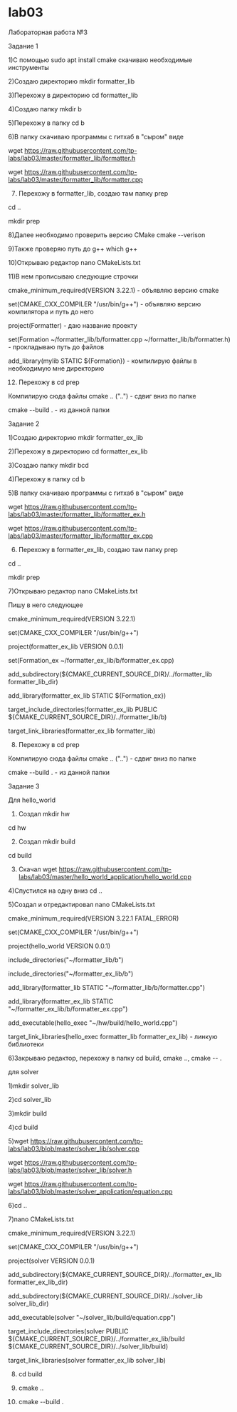 # lab03
Лабораторная работа №3

Задание 1

1)С помощью sudo apt install cmake скачиваю необходимые инструменты

2)Создаю директорию mkdir formatter_lib

3)Перехожу в директорию cd formatter_lib

4)Создаю папку mkdir b

5)Перехожу в папку cd b

6)В папку скачиваю программы с гитхаб в "сыром" виде

wget https://raw.githubusercontent.com/tp-labs/lab03/master/formatter_lib/formatter.h

wget https://raw.githubusercontent.com/tp-labs/lab03/master/formatter_lib/formatter.cpp

7) Перехожу в formatter_lib, создаю там папку prep

cd ..

mkdir prep 

8)Далее необходимо проверить версию CMake cmake --verison

9)Также проверяю путь до g++ which g++

10)Открываю редактор nano CMakeLists.txt

11)В нем прописываю следующие строчки

cmake_minimum_required(VERSION 3.22.1) - объявляю версию cmake

set(CMAKE_CXX_COMPILER "/usr/bin/g++") - объявляю версию компилятора и путь до него

project(Formatter) - даю название проекту

set(Formation ~/formatter_lib/b/formatter.cpp ~/formatter_lib/b/formatter.h) - прокладываю путь до файлов

add_library(mylib STATIC ${Formation}) - компилирую файлы в необходимую мне директорию

12) Перехожу в cd prep 

Компилирую сюда файлы cmake .. ("..") - сдвиг вниз по папке

cmake --build . - из данной папки

Задание 2

1)Создаю директорию mkdir formatter_ex_lib

2)Перехожу в директорию cd formatter_ex_lib

3)Создаю папку mkdir bcd

4)Перехожу в папку cd b

5)В папку скачиваю программы с гитхаб в "сыром" виде

wget https://raw.githubusercontent.com/tp-labs/lab03/master/formatter_lib/formatter_ex.h

wget https://raw.githubusercontent.com/tp-labs/lab03/master/formatter_lib/formatter_ex.cpp

6) Перехожу в formatter_ex_lib, создаю там папку prep

cd .. 

mkdir prep 

7)Открываю редактор nano CMakeLists.txt

Пишу в него следующее 

cmake_minimum_required(VERSION 3.22.1) 

set(CMAKE_CXX_COMPILER "/usr/bin/g++") 

project(formatter_ex_lib VERSION 0.0.1) 

set(Formation_ex ~/formatter_ex_lib/b/formatter_ex.cpp) 

add_subdirectory(${CMAKE_CURRENT_SOURCE_DIR}/../formatter_lib formatter_lib_dir) 

add_library(formatter_ex_lib STATIC ${Formation_ex}) 

target_include_directories(formatter_ex_lib PUBLIC ${CMAKE_CURRENT_SOURCE_DIR}/../formatter_lib/b)

target_link_libraries(formatter_ex_lib formatter_lib)

8) Перехожу в cd prep 

Компилирую сюда файлы cmake .. ("..") - сдвиг вниз по папке

cmake --build . - из данной папки

Задание 3

Для hello_world

1) Создал mkdir hw

cd hw

2) Создал mkdir build

cd build

3) Скачал wget  https://raw.githubusercontent.com/tp-labs/lab03/master/hello_world_application/hello_world.cpp

4)Спустился на одну вниз cd .. 

5)Создал и отредактировал nano CMakeLists.txt

cmake_minimum_required(VERSION 3.22.1 FATAL_ERROR)

set(CMAKE_CXX_COMPILER "/usr/bin/g++")

project(hello_world VERSION 0.0.1)

include_directories("~/formatter_lib/b")

include_directories("~/formatter_ex_lib/b")

add_library(formatter_lib STATIC "~/formatter_lib/b/formatter.cpp")

add_library(formatter_ex_lib STATIC "~/formatter_ex_lib/b/formatter_ex.cpp")

add_executable(hello_exec "~/hw/build/hello_world.cpp")

target_link_libraries(hello_exec formatter_lib formatter_ex_lib) - линкую библиотеки

6)Закрываю редактор, перехожу в папку cd build, cmake .., cmake -- .

для solver

1)mkdir solver_lib

2)cd solver_lib

3)mkdir build

4)cd build

5)wget https://raw.githubusercontent.com/tp-labs/lab03/blob/master/solver_lib/solver.cpp

wget https://raw.githubusercontent.com/tp-labs/lab03/blob/master/solver_lib/solver.h

wget https://raw.githubusercontent.com/tp-labs/lab03/blob/master/solver_application/equation.cpp

6)cd ..

7)nano CMakeLists.txt 
                           
cmake_minimum_required(VERSION 3.22.1)

set(CMAKE_CXX_COMPILER "/usr/bin/g++")

project(solver VERSION 0.0.1)

add_subdirectory(${CMAKE_CURRENT_SOURCE_DIR}/../formatter_ex_lib formatter_ex_lib_dir)

add_subdirectory(${CMAKE_CURRENT_SOURCE_DIR}/../solver_lib solver_lib_dir)

add_executable(solver "~/solver_lib/build/equation.cpp")

target_include_directories(solver PUBLIC ${CMAKE_CURRENT_SOURCE_DIR}/../formatter_ex_lib/build ${CMAKE_CURRENT_SOURCE_DIR}/../solver_lib/build)

target_link_libraries(solver formatter_ex_lib solver_lib)

 8) cd build
 
 9) cmake ..
 
 10) cmake --build .


